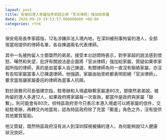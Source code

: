 ```yaml
---
layout: post
title: 有被扣港人家屬指李家超企將「官派律師」強加給家屬
date: 2020-09-19 19:53:57.000000000 +08:00
categories: rthk
---
```


保安局局長李家超指，12名涉嫌非法入境內地，在深圳被刑事拘留的港人，全部按當局提供的律師名單，各自揀選兩名代表律師。

其中一名被拘留人士鄧棨然的弟弟，接受本台訪問時表示，對李家超的說法感到憤怒、嘩然和失望，批評有關說法是企圖將「官派律師」強加給家屬，質疑如果李家超所指的律師，真的是由當事人自己揀選，有關律師為何一直沒有聯絡家屬，亦沒有告知家屬當事人已揀選律師。他強調，家屬由始至終都表明拒絕「官派律師」，要求當局讓家屬委託的律師為當事人抗辯。

對於政務司司長張建宗指，駐粵辦和入境處聯繫家屬達80次，鄧棨然弟弟說，被拘留的港人多達12人，如果政府將家屬每一次查詢，都當作是政府與家屬「聯繫」，則可能會有80次，但特區政府至今只表示本港入境處可以將家屬的信件，交給駐粵辦，再轉交內地當局，認為特區政府除了充當「郵差」角色之外，沒有提供其他實質幫助。

他又質疑，既然特區政府沒有派人到深圳探視被捕的港人，為何能夠說12人健康狀況良好。
